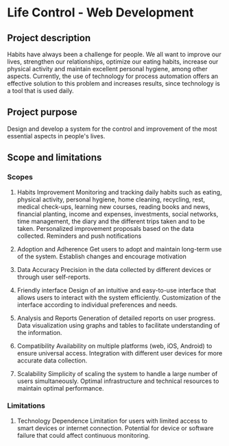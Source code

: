 # Life Control - Web Development

## Project description
Habits have always been a challenge for people. We all want to improve our lives, strengthen our relationships, optimize our eating habits, increase our physical activity and maintain excellent personal hygiene, among other aspects. Currently, the use of technology for process automation offers an effective solution to this problem and increases results, since technology is a tool that is used daily.

## Project purpose
Design and develop a system for the control and improvement of the most essential aspects in people's lives.

## Scope and limitations
### Scopes
1. Habits Improvement
Monitoring and tracking daily habits such as eating, physical activity, personal hygiene, home cleaning, recycling, rest, medical check-ups, learning new courses, reading books and news, financial planting, income and expenses, investments, social networks, time management, the diary and the different trips taken and to be taken.
Personalized improvement proposals based on the data collected.
Reminders and push notifications

2. Adoption and Adherence
Get users to adopt and maintain long-term use of the system.
Establish changes and encourage motivation

3. Data Accuracy
Precision in the data collected by different devices or through user self-reports.

4. Friendly interface
Design of an intuitive and easy-to-use interface that allows users to interact with the system efficiently.
Customization of the interface according to individual preferences and needs.

5. Analysis and Reports
Generation of detailed reports on user progress.
Data visualization using graphs and tables to facilitate understanding of the information.

6. Compatibility
Availability on multiple platforms (web, iOS, Android) to ensure universal access.
Integration with different user devices for more accurate data collection.

7. Scalability
Simplicity of scaling the system to handle a large number of users simultaneously.
Optimal infrastructure and technical resources to maintain optimal performance.

### Limitations
1. Technology Dependence
Limitation for users with limited access to smart devices or internet connection.
Potential for device or software failure that could affect continuous monitoring.